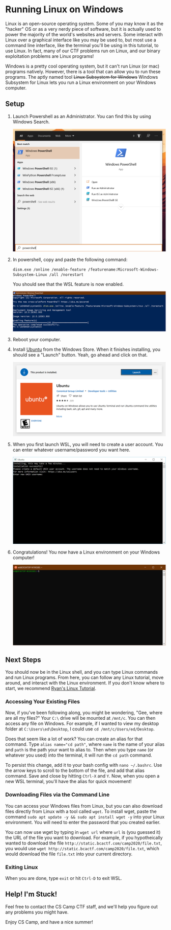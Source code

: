 # Running Linux on Windows

Linux is an open-source operating system.
Some of you may know it as the "hacker" OS or as a very nerdy piece of software, but it is actually used to power the majority of the world's websites and servers.
Some interact with Linux over a graphical interface like you may be used to, but most use a command line interface, like the terminal you'll be using in this tutorial, to use Linux.
In fact, many of our CTF problems run on Linux, and our binary exploitation problems are Linux programs!

Windows is a pretty cool operating system, but it can't run Linux (or mac) programs natively.
However, there is a tool that can allow you to run these programs.
The aptly named tool ~~Linux Subsystem for Windows~~ Windows Subsystem for Linux lets you run a Linux environment on your Windows computer.

## Setup

1. Launch Powershell as an Administrator. You can find this by using Windows Search.

    ![](images/win-search-ps.png)

1. In powershell, copy and paste the following command:
    ```
    dism.exe /online /enable-feature /featurename:Microsoft-Windows-Subsystem-Linux /all /norestart
    ```

    You should see that the WSL feature is now enabled.

    ![](images/win-ps-install.png)

1. Reboot your computer.

1. Install [Ubuntu](https://www.microsoft.com/en-us/p/ubuntu/9nblggh4msv6) from the Windows Store.
    When it finishes installing, you should see a "Launch" button.
    Yeah, go ahead and click on that.

    ![](images/win-store-ubuntu.png)

1. When you first launch WSL, you will need to create a user account.
    You can enter whatever username/password you want here.

    ![You might notice that this has a blue border instead of an orange one. I already had WSL installed, so this image is from Microsoft's documentation. Keen eye!](images/win-wsl-config.png)

1. Congratulations!
    You now have a Linux environment on your Windows computer!

    ![](images/win-installed.png)

## Next Steps

You should now be in the Linux shell, and you can type Linux commands and run Linux programs.
From here, you can follow any Linux tutorial, move around, and interact with the Linux environment.
If you don't know where to start, we recommend [Ryan's Linux Tutorial](https://ryanstutorials.net/linuxtutorial/).

### Accessing Your Existing Files

Now, if you've been following along, you might be wondering, "Gee, where are all my files?"
Your `C:\` drive will be mounted at `/mnt/c`.
You can then access any file on Windows.
For example, if I wanted to view my desktop folder at `C:\Users\ed\Desktop`, I could use `cd /mnt/c/Users/ed/Desktop`.

Does that seem like a lot of work?
You can create an alias for that command.
Type `alias name="cd path"`, where `name` is the name of your alias and `path` is the path your want to alias to.
Then when you type `name` (or whatever you used) into the terminal, it will run the `cd path` command.

To persist this change, add it to your bash config with `nano ~/.bashrc`.
Use the arrow keys to scroll to the bottom of the file, and add that alias command.
Save and close by hitting `Ctrl-X` and `Y`.
Now, when you open a new WSL terminal, you'll have the alias for quick movement!

### Downloading Files via the Command Line

You can access your Windows files from Linux, but you can also download files directly from Linux with a tool called `wget`.
To install wget, paste the command `sudo apt update -y && sudo apt install wget -y` into your Linux environment.
You will need to enter the password that you created earlier.

You can now use wget by typing in `wget url` where `url` is (you guessed it) the URL of the file you want to download.
For example, if you hypotheically wanted to download the file `http://static.bcactf.com/camp2020/file.txt`, you would use `wget http://static.bcactf.com/camp2020/file.txt`, which would download the file `file.txt` into your current directory.

### Exiting Linux

When you are done, type `exit` or hit `Ctrl-D` to exit WSL.

## Help! I'm Stuck!

Feel free to contact the CS Camp CTF staff, and we'll help you figure out any problems you might have.

Enjoy CS Camp, and have a nice summer!
